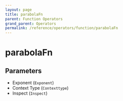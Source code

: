 ```yaml
---
layout: page
title: parabolaFn
parent: Function Operators
grand_parent: Operators
permalink: /reference/operators/function/parabolaFn
---
```


# parabolaFn

## Parameters

* Exponent (`Exponent`)
* Context Type (`Contexttype`)
* Inspect (`Inspect`)
